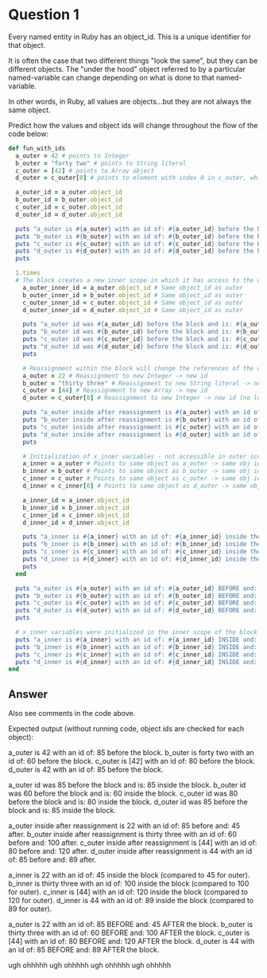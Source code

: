 # Question 1

Every named entity in Ruby has an object_id. This is a unique identifier for that object.

It is often the case that two different things "look the same", but they can be different objects.
The "under the hood" object referred to by a particular named-variable can change depending on what is done to that named-variable.

In other words, in Ruby, all values are objects...but they are not always the same object.

Predict how the values and object ids will change throughout the flow of the code below:

```ruby
def fun_with_ids
  a_outer = 42 # points to Integer
  b_outer = "forty two" # points to String literal
  c_outer = [42] # points to Array object
  d_outer = c_outer[0] # points to element with index 0 in c_outer, which is the same Integer referenced by a_outer

  a_outer_id = a_outer.object_id
  b_outer_id = b_outer.object_id
  c_outer_id = c_outer.object_id
  d_outer_id = d_outer.object_id

  puts "a_outer is #{a_outer} with an id of: #{a_outer_id} before the block."
  puts "b_outer is #{b_outer} with an id of: #{b_outer_id} before the block."
  puts "c_outer is #{c_outer} with an id of: #{c_outer_id} before the block."
  puts "d_outer is #{d_outer} with an id of: #{d_outer_id} before the block."
  puts

  1.times
  # The block creates a new inner scope in which it has access to the outer scope variables.
    a_outer_inner_id = a_outer.object_id # Same object_id as outer
    b_outer_inner_id = b_outer.object_id # Same object_id as outer
    c_outer_inner_id = c_outer.object_id # Same object_id as outer
    d_outer_inner_id = d_outer.object_id # Same object_id as outer

    puts "a_outer id was #{a_outer_id} before the block and is: #{a_outer_inner_id} inside the block."
    puts "b_outer id was #{b_outer_id} before the block and is: #{b_outer_inner_id} inside the block."
    puts "c_outer id was #{c_outer_id} before the block and is: #{c_outer_inner_id} inside the block."
    puts "d_outer id was #{d_outer_id} before the block and is: #{d_outer_inner_id} inside the block."
    puts

    # Reassignment within the block will change the references of the outer scope variables
    a_outer = 22 # Reassignment to new Integer -> new id
    b_outer = "thirty three" # Reassignment to new String literal -> new id
    c_outer = [44] # Reassignment to new Array -> new id
    d_outer = c_outer[0] # Reassignment to new Integer -> new id (no longer same as a_outer)

    puts "a_outer inside after reassignment is #{a_outer} with an id of: #{a_outer_id} before and: #{a_outer.object_id} after."
    puts "b_outer inside after reassignment is #{b_outer} with an id of: #{b_outer_id} before and: #{b_outer.object_id} after."
    puts "c_outer inside after reassignment is #{c_outer} with an id of: #{c_outer_id} before and: #{c_outer.object_id} after."
    puts "d_outer inside after reassignment is #{d_outer} with an id of: #{d_outer_id} before and: #{d_outer.object_id} after."
    puts

    # Initialization of x_inner variables - not accessible in outer scope!
    a_inner = a_outer # Points to same object as a_outer -> same obj id
    b_inner = b_outer # Points to same object as b_outer -> same obj id
    c_inner = c_outer # Points to same object as c_outer -> same obj id
    d_inner = c_inner[0] # Points to same object as d_outer -> same obj id

    a_inner_id = a_inner.object_id
    b_inner_id = b_inner.object_id
    c_inner_id = c_inner.object_id
    d_inner_id = d_inner.object_id

    puts "a_inner is #{a_inner} with an id of: #{a_inner_id} inside the block (compared to #{a_outer.object_id} for outer)."
    puts "b_inner is #{b_inner} with an id of: #{b_inner_id} inside the block (compared to #{b_outer.object_id} for outer)."
    puts "c_inner is #{c_inner} with an id of: #{c_inner_id} inside the block (compared to #{c_outer.object_id} for outer)."
    puts "d_inner is #{d_inner} with an id of: #{d_inner_id} inside the block (compared to #{d_outer.object_id} for outer)."
    puts
  end

  puts "a_outer is #{a_outer} with an id of: #{a_outer_id} BEFORE and: #{a_outer.object_id} AFTER the block."
  puts "b_outer is #{b_outer} with an id of: #{b_outer_id} BEFORE and: #{b_outer.object_id} AFTER the block."
  puts "c_outer is #{c_outer} with an id of: #{c_outer_id} BEFORE and: #{c_outer.object_id} AFTER the block."
  puts "d_outer is #{d_outer} with an id of: #{d_outer_id} BEFORE and: #{d_outer.object_id} AFTER the block."
  puts

  # x_inner variables were initialized in the inner scope of the block and are therefore not accessible in the outer scope.
  puts "a_inner is #{a_inner} with an id of: #{a_inner_id} INSIDE and: #{a_inner.object_id} AFTER the block." rescue puts "ugh ohhhhh"
  puts "b_inner is #{b_inner} with an id of: #{b_inner_id} INSIDE and: #{b_inner.object_id} AFTER the block." rescue puts "ugh ohhhhh"
  puts "c_inner is #{c_inner} with an id of: #{c_inner_id} INSIDE and: #{c_inner.object_id} AFTER the block." rescue puts "ugh ohhhhh"
  puts "d_inner is #{d_inner} with an id of: #{d_inner_id} INSIDE and: #{d_inner.object_id} AFTER the block." rescue puts "ugh ohhhhh"
end
```

## Answer
Also see comments in the code above.

Expected output (without running code, object ids are checked for each object):

a_outer is 42 with an id of: 85 before the block.
b_outer is forty two with an id of: 60 before the block.
c_outer is [42] with an id of: 80 before the block.
d_outer is 42 with an id of: 85 before the block.

a_outer id was 85 before the block and is: 85 inside the block.
b_outer id was 60 before the block and is: 60 inside the block.
c_outer id was 80 before the block and is: 80 inside the block.
d_outer id was 85 before the block and is: 85 inside the block.

a_outer inside after reassignment is 22 with an id of: 85 before and: 45 after.
b_outer inside after reassignment is thirty three with an id of: 60 before and: 100 after.
c_outer inside after reassignment is [44] with an id of: 80 before and: 120 after.
d_outer inside after reassignment is 44 with an id of: 85 before and: 89 after.

a_inner is 22 with an id of: 45 inside the block (compared to 45 for outer).
b_inner is thirty three with an id of: 100 inside the block (compared to 100 for outer).
c_inner is [44] with an id of: 120 inside the block (compared to 120 for outer).
d_inner is 44 with an id of: 89 inside the block (compared to 89 for outer).

a_outer is 22 with an id of: 85 BEFORE and: 45 AFTER the block.
b_outer is thirty three with an id of: 60 BEFORE and: 100 AFTER the block.
c_outer is [44] with an id of: 80 BEFORE and: 120 AFTER the block.
d_outer is 44 with an id of: 85 BEFORE and: 89 AFTER the block.

ugh ohhhhh
ugh ohhhhh
ugh ohhhhh
ugh ohhhhh
